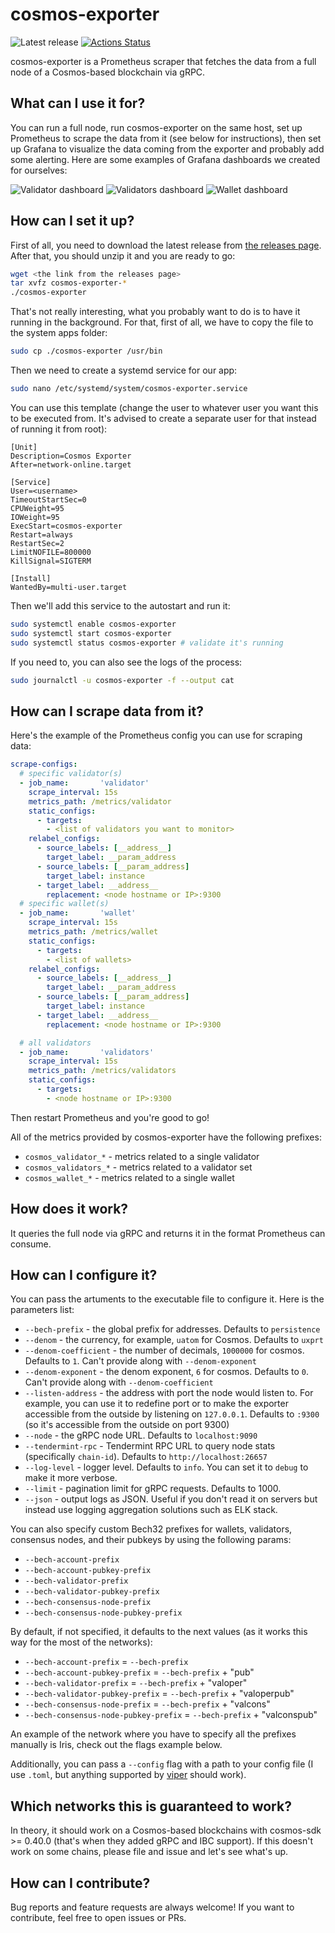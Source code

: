 # cosmos-exporter

![Latest release](https://img.shields.io/github/v/release/solarlabsteam/cosmos-exporter)
[![Actions Status](https://github.com/solarlabsteam/cosmos-exporter/workflows/test/badge.svg)](https://github.com/solarlabsteam/cosmos-exporter/actions)

cosmos-exporter is a Prometheus scraper that fetches the data from a full node of a Cosmos-based blockchain via gRPC.

## What can I use it for?

You can run a full node, run cosmos-exporter on the same host, set up Prometheus to scrape the data from it (see below for instructions), then set up Grafana to visualize the data coming from the exporter and probably add some alerting. Here are some examples of Grafana dashboards we created for ourselves:

![Validator dashboard](https://raw.githubusercontent.com/solarlabsteam/cosmos-exporter/master/images/dashboard_validator.png)
![Validators dashboard](https://raw.githubusercontent.com/solarlabsteam/cosmos-exporter/master/images/dashboard_validators.png)
![Wallet dashboard](https://raw.githubusercontent.com/solarlabsteam/cosmos-exporter/master/images/dashboard_wallet.png)

## How can I set it up?

First of all, you need to download the latest release from [the releases page](https://github.com/solarlabsteam/cosmos-exporter/releases/). After that, you should unzip it and you are ready to go:

```sh
wget <the link from the releases page>
tar xvfz cosmos-exporter-*
./cosmos-exporter
```

That's not really interesting, what you probably want to do is to have it running in the background. For that, first of all, we have to copy the file to the system apps folder:

```sh
sudo cp ./cosmos-exporter /usr/bin
```

Then we need to create a systemd service for our app:

```sh
sudo nano /etc/systemd/system/cosmos-exporter.service
```

You can use this template (change the user to whatever user you want this to be executed from. It's advised to create a separate user for that instead of running it from root):

```
[Unit]
Description=Cosmos Exporter
After=network-online.target

[Service]
User=<username>
TimeoutStartSec=0
CPUWeight=95
IOWeight=95
ExecStart=cosmos-exporter
Restart=always
RestartSec=2
LimitNOFILE=800000
KillSignal=SIGTERM

[Install]
WantedBy=multi-user.target
```

Then we'll add this service to the autostart and run it:

```sh
sudo systemctl enable cosmos-exporter
sudo systemctl start cosmos-exporter
sudo systemctl status cosmos-exporter # validate it's running
```

If you need to, you can also see the logs of the process:

```sh
sudo journalctl -u cosmos-exporter -f --output cat
```

## How can I scrape data from it?

Here's the example of the Prometheus config you can use for scraping data:

```yaml
scrape-configs:
  # specific validator(s)
  - job_name:       'validator'
    scrape_interval: 15s
    metrics_path: /metrics/validator
    static_configs:
      - targets:
        - <list of validators you want to monitor>
    relabel_configs:
      - source_labels: [__address__]
        target_label: __param_address
      - source_labels: [__param_address]
        target_label: instance
      - target_label: __address__
        replacement: <node hostname or IP>:9300
  # specific wallet(s)
  - job_name:       'wallet'
    scrape_interval: 15s
    metrics_path: /metrics/wallet
    static_configs:
      - targets:
        - <list of wallets>
    relabel_configs:
      - source_labels: [__address__]
        target_label: __param_address
      - source_labels: [__param_address]
        target_label: instance
      - target_label: __address__
        replacement: <node hostname or IP>:9300

  # all validators
  - job_name:       'validators'
    scrape_interval: 15s
    metrics_path: /metrics/validators
    static_configs:
      - targets:
        - <node hostname or IP>:9300
```

Then restart Prometheus and you're good to go!

All of the metrics provided by cosmos-exporter have the following prefixes:
- `cosmos_validator_*` - metrics related to a single validator
- `cosmos_validators_*` - metrics related to a validator set
- `cosmos_wallet_*` - metrics related to a single wallet

## How does it work?

It queries the full node via gRPC and returns it in the format Prometheus can consume.

## How can I configure it?

You can pass the artuments to the executable file to configure it. Here is the parameters list:

- `--bech-prefix` - the global prefix for addresses. Defaults to `persistence`
- `--denom` - the currency, for example, `uatom` for Cosmos. Defaults to `uxprt`
- `--denom-coefficient` - the number of decimals, `1000000` for cosmos. Defaults to `1`. Can't provide along with `--denom-exponent`
- `--denom-exponent` - the denom exponent, `6` for cosmos. Defaults to `0`. Can't provide along with `--denom-coefficient`
- `--listen-address` - the address with port the node would listen to. For example, you can use it to redefine port or to make the exporter accessible from the outside by listening on `127.0.0.1`. Defaults to `:9300` (so it's accessible from the outside on port 9300)
- `--node` - the gRPC node URL. Defaults to `localhost:9090`
- `--tendermint-rpc` - Tendermint RPC URL to query node stats (specifically `chain-id`). Defaults to `http://localhost:26657`
- `--log-level` - logger level. Defaults to `info`. You can set it to `debug` to make it more verbose.
- `--limit` - pagination limit for gRPC requests. Defaults to 1000.
- `--json` - output logs as JSON. Useful if you don't read it on servers but instead use logging aggregation solutions such as ELK stack.


You can also specify custom Bech32 prefixes for wallets, validators, consensus nodes, and their pubkeys by using the following params:
- `--bech-account-prefix`
- `--bech-account-pubkey-prefix`
- `--bech-validator-prefix`
- `--bech-validator-pubkey-prefix`
- `--bech-consensus-node-prefix`
- `--bech-consensus-node-pubkey-prefix`

By default, if not specified, it defaults to the next values (as it works this way for the most of the networks):
- `--bech-account-prefix` = `--bech-prefix`
- `--bech-account-pubkey-prefix` = `--bech-prefix` + "pub"
- `--bech-validator-prefix`  = `--bech-prefix` + "valoper"
- `--bech-validator-pubkey-prefix` = `--bech-prefix` + "valoperpub"
- `--bech-consensus-node-prefix` = `--bech-prefix` + "valcons"
- `--bech-consensus-node-pubkey-prefix` = `--bech-prefix` + "valconspub"

An example of the network where you have to specify all the prefixes manually is Iris, check out the flags example below.

Additionally, you can pass a `--config` flag with a path to your config file (I use `.toml`, but anything supported by [viper](https://github.com/spf13/viper) should work).

## Which networks this is guaranteed to work?

In theory, it should work on a Cosmos-based blockchains with cosmos-sdk >= 0.40.0 (that's when they added gRPC and IBC support). If this doesn't work on some chains, please file and issue and let's see what's up.

## How can I contribute?

Bug reports and feature requests are always welcome! If you want to contribute, feel free to open issues or PRs.
